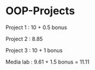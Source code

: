 # OOP-Projects

Project 1 : 10 + 0.5 bonus


Project 2 : 8.85


Project 3 : 10 + 1 bonus



Media lab : 9.61 + 1.5 bonus = 11.11
